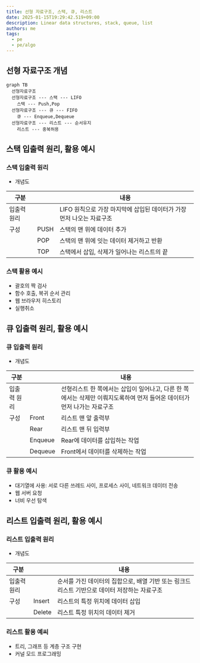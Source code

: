 ```yaml
---
title: 선형 자료구조, 스택, 큐, 리스트
date: 2025-01-15T19:29:42.519+09:00
description: Linear data structures, stack, queue, list
authors: me
tags:
  - pe
  - pe/algo
---
```


## 선형 자료구조 개념

```mermaid
graph TB
  선형자료구조
  선형자료구조 --- 스택 --- LIFO
    스택 --- Push,Pop
  선형자료구조 --- 큐 --- FIFO
    큐 --- Enqueue,Dequeue
  선형자료구조 --- 리스트 --- 순서유지
    리스트 --- 중복허용
```

## 스택 입출력 원리, 활용 예시

### 스택 입출력 원리

- 개념도

| 구분 | | 내용 |
| --- | --- | --- |
| 입출력 원리 | | LIFO 원칙으로 가장 마지막에 삽입된 데이터가 가장 먼저 나오는 자료구조 |
| 구성 | PUSH | 스택의 맨 위에 데이터 추가 |
| | POP | 스택의 맨 위에 잇는 데이터 제거하고 반환 |
| | TOP | 스택에서 삽입, 삭제가 일어나는 리스트의 끝 |

### 스택 활용 예시

- 괄호의 짝 검사
- 함수 호출, 복귀 순서 관리
- 웹 브라우저 히스토리
- 실행취소

## 큐 입출력 원리, 활용 예시

### 큐 입출력 원리

- 개념도

| 구분 | | 내용 |
| --- | --- | --- |
| 입출력 원리 | | 선형리스트 한 쪽에서는 삽입이 일어나고, 다른 한 쪽에서는 삭제만 이뤄지도록하여 먼저 들어온 데이터가 먼저 나가는 자료구조 |
| 구성 | Front | 리스트 맨 앞 출력부 |
| | Rear | 리스트 맨 뒤 입력부 |
| | Enqueue | Rear에 데이터를 삽입하는 작업 |
| | Dequeue | Front에서 데이터를 삭제하는 작업 |

### 큐 활용 예시

- 대기열에 사용: 서로 다른 쓰레드 사이, 프로세스 사이, 네트워크 데이터 전송
- 웹 서버 요청
- 너비 우선 탐색

## 리스트 입출력 원리, 활용 예시

### 리스트 입출력 원리

- 개념도

| 구분 | | 내용 |
| --- | --- | --- |
| 입출력 원리 | | 순서를 가진 데이터의 집합으로, 배열 기반 또는 링크드 리스트 기반으로 데이터 저장하는 자료구조
| 구성 | Insert | 리스트의 특정 위치에 데이터 삽입 |
| | Delete | 리스트 특정 위치의 데이터 제거 |

### 리스트 활용 예씨

- 트리, 그래프 등 계층 구조 구현
- 커널 모드 프로그래밍
